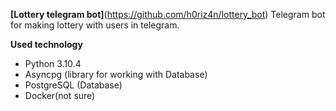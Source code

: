 **[Lottery telegram bot]**(https://github.com/h0riz4n/lottery_bot)
Telegram bot for making lottery with users in telegram.

**Used technology**
- Python 3.10.4
- Asyncpg (library for working with Database)
- PostgreSQL (Database)
- Docker(not sure)
